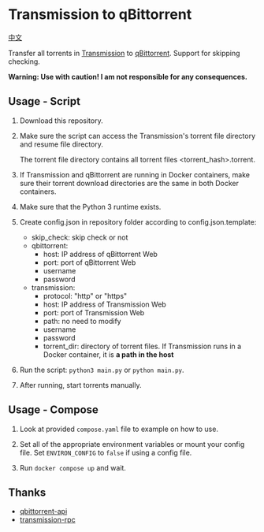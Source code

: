 # Transmission to qBittorrent

[中文](./README.zh.md)

Transfer all torrents in [Transmission](https://transmissionbt.com/) to [qBittorrent](https://www.qbittorrent.org/). Support for skipping checking.

**Warning: Use with caution! I am not responsible for any consequences.**

## Usage - Script

1. Download this repository.

2. Make sure the script can access the Transmission's torrent file directory and resume file directory.
   
   The torrent file directory contains all torrent files <torrent_hash>.torrent.
   
3. If Transmission and qBittorrent are running in Docker containers, make sure their torrent download directories are the same in both Docker containers.

4. Make sure that the Python 3 runtime exists.

5. Create config.json in repository folder according to config.json.template:

   + skip_check: skip check or not
   + qbittorrent:
     + host: IP address of qBittorrent Web
     + port: port of qBittorrent Web
     + username
     + password
   + transmission:
     + protocol: "http" or "https"
     + host: IP address of Transmission Web
     + port: port of Transmission Web
     + path: no need to modify
     + username
     + password
     + torrent_dir: directory of torrent files. If Transmission runs in a Docker container, it is **a path in the host**

6. Run the script: `python3 main.py` or `python main.py`.

7. After running, start torrents manually.

## Usage - Compose

1. Look at provided `compose.yaml` file to example on how to use.

2. Set all of the appropriate environment variables or mount your config file. Set `ENVIRON_CONFIG` to `false` if using a config file.

3. Run `docker compose up` and wait.

## Thanks

+ [qbittorrent-api](https://github.com/rmartin16/qbittorrent-api)
+ [transmission-rpc](https://github.com/trim21/transmission-rpc)